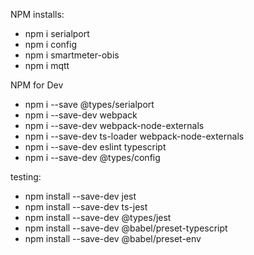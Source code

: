NPM installs:
* npm i serialport 
* npm i config
* npm i smartmeter-obis
* npm i mqtt


NPM for Dev
* npm i --save @types/serialport
* npm i --save-dev webpack
* npm i --save-dev webpack-node-externals
* npm i --save-dev ts-loader webpack-node-externals
* npm i --save-dev eslint typescript
* npm i --save-dev @types/config

testing:
* npm install --save-dev jest
* npm install --save-dev ts-jest
* npm install --save-dev @types/jest
* npm install --save-dev @babel/preset-typescript
* npm install --save-dev @babel/preset-env 
